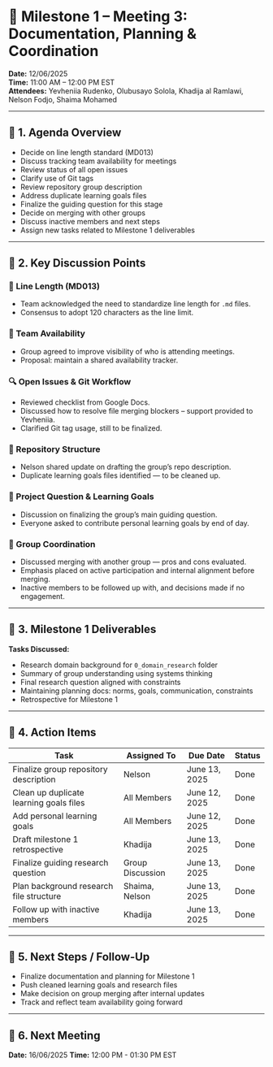 # 📝 Milestone 1 – Meeting 3: Documentation, Planning & Coordination

**Date:** 12/06/2025  
**Time:** 11:00 AM – 12:00 PM EST  
**Attendees:** Yevheniia Rudenko, Olubusayo Solola, Khadija al Ramlawi, Nelson Fodjo, Shaima Mohamed  

---

## 🔹 1. Agenda Overview

- Decide on line length standard (MD013)  
- Discuss tracking team availability for meetings  
- Review status of all open issues  
- Clarify use of Git tags  
- Review repository group description  
- Address duplicate learning goals files  
- Finalize the guiding question for this stage  
- Decide on merging with other groups  
- Discuss inactive members and next steps  
- Assign new tasks related to Milestone 1 deliverables  

---

## 🔹 2. Key Discussion Points

### 📌 Line Length (MD013)

- Team acknowledged the need to standardize line length for `.md` files.  
- Consensus to adopt 120 characters as the line limit.  

### 📅 Team Availability

- Group agreed to improve visibility of who is attending meetings.  
- Proposal: maintain a shared availability tracker.

### 🔍 Open Issues & Git Workflow

- Reviewed checklist from Google Docs.  
- Discussed how to resolve file merging blockers – support provided to Yevheniia.  
- Clarified Git tag usage, still to be finalized.

### 📁 Repository Structure

- Nelson shared update on drafting the group’s repo description.  
- Duplicate learning goals files identified — to be cleaned up.  

### 🧠 Project Question & Learning Goals

- Discussion on finalizing the group’s main guiding question.  
- Everyone asked to contribute personal learning goals by end of day.

### 🤝 Group Coordination

- Discussed merging with another group — pros and cons evaluated.  
- Emphasis placed on active participation and internal alignment before merging.  
- Inactive members to be followed up with, and decisions made if no engagement.

---

## 🔹 3. Milestone 1 Deliverables

**Tasks Discussed:**

- Research domain background for `0_domain_research` folder  
- Summary of group understanding using systems thinking  
- Final research question aligned with constraints  
- Maintaining planning docs: norms, goals, communication, constraints  
- Retrospective for Milestone 1  

---

## 🔹 4. Action Items

| Task                                           | Assigned To     | Due Date     | Status        |
|----|----|----|----|
| Finalize group repository description          | Nelson           | June 13, 2025| Done    |
| Clean up duplicate learning goals files        | All Members      | June 12, 2025| Done    |
| Add personal learning goals                    | All Members      | June 12, 2025| Done    |
| Draft milestone 1 retrospective                | Khadija          | June 13, 2025| Done    |
| Finalize guiding research question             | Group Discussion | June 13, 2025| Done    |
| Plan background research file structure        | Shaima, Nelson   | June 13, 2025| Done        |
| Follow up with inactive members                | Khadija          | June 13, 2025| Done        |

---

## 🔹 5. Next Steps / Follow-Up

- Finalize documentation and planning for Milestone 1  
- Push cleaned learning goals and research files  
- Make decision on group merging after internal updates  
- Track and reflect team availability going forward

---

## 🔹 6. Next Meeting

**Date:** 16/06/2025
**Time:** 12:00 PM - 01:30 PM EST
